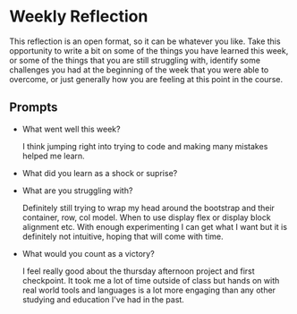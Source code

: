 # Weekly Reflection
This reflection is an open format, so it can be whatever you like. Take this opportunity to write a bit on some of the things you have learned this week, or some of the things that you are still struggling with, identify some challenges you had at the beginning of the week that you were able to overcome, or just generally how you are feeling at this point in the course.

## Prompts
- What went well this week?

  I think jumping right into trying to code and making many mistakes helped me learn.

- What did you learn as a shock or suprise?

  

- What are you struggling with?

  Definitely still trying to wrap my head around the bootstrap and their container, row, col model. When to use display flex or display block alignment etc. With enough experimenting I can get what I want but it is definitely not intuitive, hoping that will come with time.

- What would you count as a victory?

  I feel really good about the thursday afternoon project and first checkpoint. It took me a lot of time outside of class but hands on with real world tools and languages is a lot more engaging than any other studying and education I've had in the past.